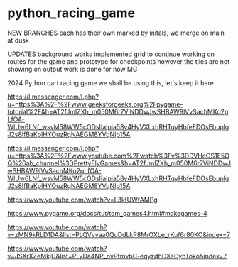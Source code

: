 # python_racing_game
NEW BRANCHES 
each has their own marked by initals, we merge on main at dusk

UPDATES
background works
implemented grid to continue working on routes for the game and prototype for checkpoints however the tiles are not showing on output
work is done for now
MG


2024 Python cart racing game 
we shall be using this, let's keep it here

https://l.messenger.com/l.php?u=https%3A%2F%2Fwww.geeksforgeeks.org%2Fpygame-tutorial%2F&h=AT2fJmlZXh_m050M6r7ViNDDwJwSHBAW9lVvSachMKo2pLfOA-WlUw6LNf_wsvM58WW5cODsIIaIpia58y4HyVXLxhRHTgyHbfeFDOsEbuplgJ2s8lfBaKplHYOuzRqNAEGM8YVqNIp15A


https://l.messenger.com/l.php?u=https%3A%2F%2Fwww.youtube.com%2Fwatch%3Fv%3DDVHcOS1E5OQ%26ab_channel%3DPrettyFlyGames&h=AT2fJmlZXh_m050M6r7ViNDDwJwSHBAW9lVvSachMKo2pLfOA-WlUw6LNf_wsvM58WW5cODsIIaIpia58y4HyVXLxhRHTgyHbfeFDOsEbuplgJ2s8lfBaKplHYOuzRqNAEGM8YVqNIp15A


https://www.youtube.com/watch?v=L3ktUWfAMPg

https://www.pygame.org/docs/tut/tom_games4.html#makegames-4

https://www.youtube.com/watch?v=zMN9kRLD1DA&list=PLQVvvaa0QuDdLkP8MrOXLe_rKuf6r80KO&index=7

https://www.youtube.com/watch?v=JSXrXZeMkjU&list=PLyDa4NP_nvPfmvbC-eqyzdhOXeCyhToko&index=7
